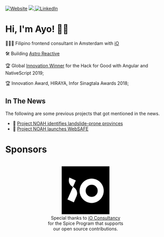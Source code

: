 <!--
**ayoayco/ayoayco** is a ✨ _special_ ✨ repository because its `README.md` (this file) appears on your GitHub profile.

Here are some ideas to get you started:

- 🔭 I’m currently working on ...
- 🌱 I’m currently learning ...
- 👯 I’m looking to collaborate on ...
- 🤔 I’m looking for help with ...
- 💬 Ask me about ...
- 📫 How to reach me: ...
- 😄 Pronouns: ...
- ⚡ Fun fact: ...

[![MNSWPR](https://img.shields.io/badge/Play-Minesweeper-ff8a00.svg)](https://mnswpr.com)
[![Music](https://img.shields.io/badge/Listen-Sound%20Cloud-f50.svg)](https://soundcloud.com/ayoayco)

🌱 Works on high-impact projects utilizing web technologies, IoT, data viz/insights, remote sensing, & GIS 
🔥 Passions are sustainability, food security, & disaster mitigation and management
👯 Finds it fun collaborating/maintaining opensource projects

-->

[![Website](https://img.shields.io/badge/Website-ayco.io-002FB3.svg)](https://ayco.io)
<a rel="me" href="https://social.ayco.io/@ayo">
    <img src="https://img.shields.io/badge/Microblog-@ayo@ayco.io-purple.svg?logo=mastodon" />
</a> 
[![LinkedIn](https://img.shields.io/badge/LinkedIn-ayoayco-0072b1.svg?logo=linkedin)](https://www.linkedin.com/in/ayoayco/)

# Hi, I'm Ayo! 🙋‍♂️

🕵🏻‍♂️ Filipino frontend consultant in Amsterdam with [iO](https://iodigital.com)

🛠 Building [Astro Reactive](https://astro-reactive.dev)

🏆 Global [Innovation Winner](https://blog.angular.io/hack-for-good-6b500f1946a3#36f0) for the Hack for Good with Angular and NativeScript 2019;

🏆 Innovation Award, HIRAYA, Infor Sinagtala Awards 2018;

## In The News
The following are some previous projects that got mentioned in the news.
- 📰 [Project NOAH identifies landslide-prone provinces](https://www.youtube.com/watch?v=LKrV6vtGZEA&ab_channel=ABS-CBNNews)
- 📰 [Project NOAH launches WebSAFE](https://news.abs-cbn.com/nation/12/11/15/project-noah-launches-websafe)
  
# Sponsors

<p align="center"> 
<br />
<a href="https://iodigital.com"><img src="./assets/logos/iO.jpeg" alt="iO Consultancy Logo" width="150" /></a>
<br />
Special thanks to <a href="https://iodigital.com">iO Consultancy</a><br />for the Spice Program that supports<br />our open source contributions.
</p>

<!--

| <a href="https://github.com/ayoayco/"><img align="center" src="https://github-readme-stats.vercel.app/api?username=ayoayco&show_icons=true&include_all_commits=true&theme=buefy&hide_border=true" alt="Ayo Ayco's github stats" /></a> | <a href="https://github.com/ayoayco"><img align="center" src="https://github-readme-stats.vercel.app/api/top-langs/?username=ayoayco&layout=compact&theme=buefy&hide_border=true" /></a> |
| ------------- | ------------- |

>  He has contributed software development expertise to UPLB, DOST, Infor, and various government-funded projects such as University of the Philippines’ National Operational Assessment of Hazards and Ateneo’s Cloud-Based Intelligent Total Analysis System.
>
> He is a passionate learner and is quite fond of explaining how things work.
> 
> Now he works on ERP software created for the Cloud.

[![COVER](assets/cover-with-action.png)](https://ayco.io)
-->
